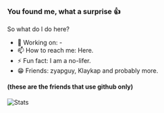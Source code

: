 ### You found me, what a surprise 👍
So what do I do here?

- 🔭 Working on: -
- 📫 How to reach me: Here.
- ⚡ Fun fact: I am a no-lifer.
- 😁 Friends: zyapguy, Klaykap and probably more.
#### (these are the friends that use github only)

![Stats](https://github-readme-stats.vercel.app/api?username=RealKalsep&hide=contribs,prs)
